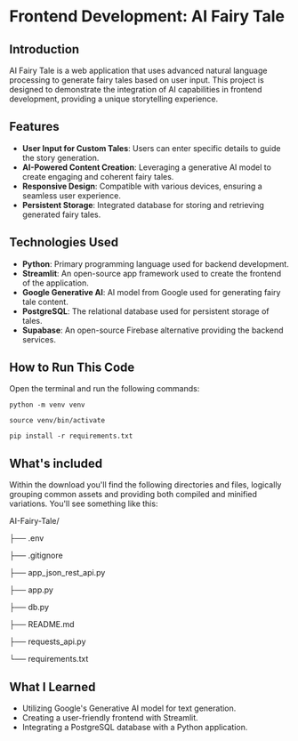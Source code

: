 # Frontend Development: AI Fairy Tale

## Introduction

AI Fairy Tale is a web application that uses advanced natural language processing to generate fairy tales based on user input. This project is designed to demonstrate the integration of AI capabilities in frontend development, providing a unique storytelling experience.


## Features

- **User Input for Custom Tales**: Users can enter specific details to guide the story generation.
- **AI-Powered Content Creation**: Leveraging a generative AI model to create engaging and coherent fairy tales.
- **Responsive Design**: Compatible with various devices, ensuring a seamless user experience.
- **Persistent Storage**: Integrated database for storing and retrieving generated fairy tales.


## Technologies Used

- **Python**: Primary programming language used for backend development.
- **Streamlit**: An open-source app framework used to create the frontend of the application.
- **Google Generative AI**: AI model from Google used for generating fairy tale content.
- **PostgreSQL**: The relational database used for persistent storage of tales.
- **Supabase**: An open-source Firebase alternative providing the backend services.


## How to Run This Code
Open the terminal and run the following commands:

    python -m venv venv
    
    source venv/bin/activate
    
    pip install -r requirements.txt


## What's included

Within the download you'll find the following directories and files, logically grouping common assets and providing both compiled and minified variations. You'll see something like this:

AI-Fairy-Tale/

├── .env

├── .gitignore

├── app_json_rest_api.py

├── app.py

├── db.py

├── README.md

├── requests_api.py

└── requirements.txt


## What I Learned

- Utilizing Google's Generative AI model for text generation.
- Creating a user-friendly frontend with Streamlit.
- Integrating a PostgreSQL database with a Python application.
